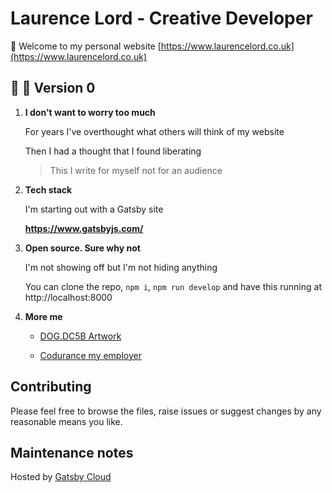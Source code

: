 # Laurence Lord - Creative Developer

👋 Welcome to my personal website [https://www.laurencelord.co.uk](https://www.laurencelord.co.uk)

## 🚀 🌝 Version 0

1.  **I don't want to worry too much**

    For years I've overthought what others will think of my website

    Then I had a thought that I found liberating

    > This I write for myself not for an audience

2.  **Tech stack**

    I'm starting out with a Gatsby site

    **https://www.gatsbyjs.com/**

3.  **Open source. Sure why not**

    I'm not showing off but I'm not hiding anything

    You can clone the repo, `npm i`, `npm run develop` and have this running at http://localhost:8000

4.  **More me**

    - [DOG.DC5B Artwork](https://www.instagram.com/dog.dc5b/)

    - [Codurance my employer](https://www.codurance.com)

## Contributing

Please feel free to browse the files, raise issues or suggest changes by any reasonable means you like.

## Maintenance notes

Hosted by [Gatsby Cloud](https://www.gatsbyjs.com/dashboard)
